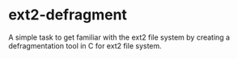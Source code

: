 # ext2-defragment
A simple task to get familiar with the ext2 file system by creating a defragmentation tool in C for ext2 file system.
